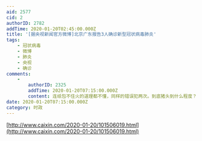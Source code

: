```yaml
---
aid: 2577
cid: 2
authorID: 2782
addTime: 2020-01-20T02:45:00.000Z
title: '[据央视新闻官方微博]北京广东报告3人确诊新型冠状病毒肺炎'
tags:
    - 冠状病毒
    - 微博
    - 肺炎
    - 央视
    - 确诊
comments:
    -
        authorID: 2325
        addTime: 2020-01-20T07:15:00.000Z
        content: 连纸包不住火的道理都不懂，同样的错误犯两次。到底猪头到什么程度？
date: 2020-01-20T07:15:00.000Z
category: 时政
---
```


[http://www.caixin.com/2020-01-20/101506019.html](http://www.caixin.com/2020-01-20/101506019.html)
